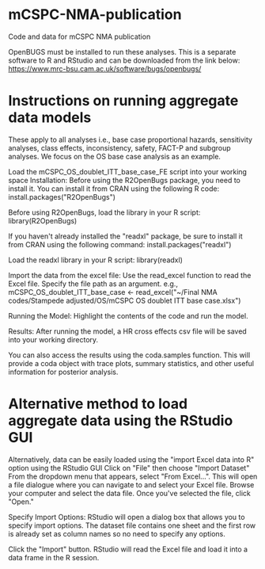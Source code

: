 # mCSPC-NMA-publication
Code and data for mCSPC NMA publication

OpenBUGS must be installed to run these analyses. This is a separate software to R and RStudio and can be downloaded from the link below:
https://www.mrc-bsu.cam.ac.uk/software/bugs/openbugs/ 

# Instructions on running aggregate data models
These apply to all analyses i.e., base case proportional hazards, sensitivity analyses, class effects, inconsistency, safety, FACT-P and subgroup analyses. We focus on the OS base case analysis as an example.

Load the mCSPC_OS_doublet_ITT_base_case_FE script into your working space
Installation: Before using the R2OpenBugs package, you need to install it. You can install it from CRAN using the following R code:
install.packages("R2OpenBugs")

Before using R2OpenBugs, load the library in your R script:
library(R2OpenBugs)

If you haven't already installed the "readxl" package, be sure to install it from CRAN using the following command:
install.packages("readxl")

Load the readxl library in your R script: 
library(readxl)

Import the data from the excel file: Use the read_excel function to read the Excel file. Specify the file path as an argument. e.g., 
mCSPC_OS_doublet_ITT_base_case <- read_excel("~/Final NMA codes/Stampede adjusted/OS/mCSPC OS doublet ITT base case.xlsx")

Running the Model:
Highlight the contents of the code and run the model.

Results:
After running the model, a HR cross effects csv file will be saved into your working directory. 

You can also access the results using the coda.samples function. This will provide a coda object with trace plots, summary statistics, and other useful information for posterior analysis.

# Alternative method to load aggregate data using the RStudio GUI
Alternatively, data can be easily loaded using the "import Excel data into R" option using the RStudio GUI
Click on "File" then choose "Import Dataset"
From the dropdown menu that appears, select "From Excel...". This will open a file dialogue where you can navigate to and select your Excel file.
Browse your computer and select the data file. Once you've selected the file, click "Open."

Specify Import Options:
RStudio will open a dialog box that allows you to specify import options. The dataset file contains one sheet and the first row is already set as column names so no need to specify any options.

Click the "Import" button. RStudio will read the Excel file and load it into a data frame in the R session.
